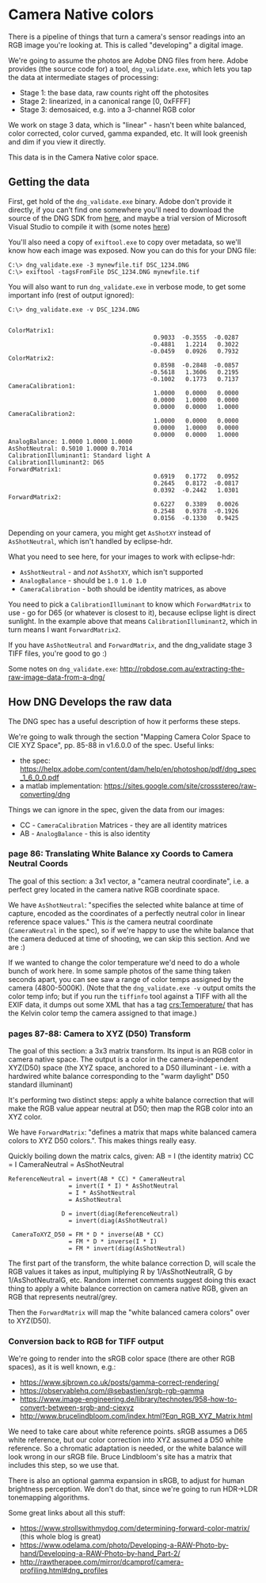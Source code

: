 # Camera Native colors

There is a pipeline of things that turn a camera's sensor readings
into an RGB image you're looking at. This is called "developing" a
digital image.

We're going to assume the photos are Adobe DNG files from here. Adobe
provides (the source code for) a tool, `dng_validate.exe`, which lets
you tap the data at intermediate stages of processing:
- Stage 1: the base data, raw counts right off the photosites
- Stage 2: linearized, in a canonical range [0, 0xFFFF]
- Stage 3: demosaiced, e.g. into a 3-channel RGB color

We work on stage 3 data, which is "linear" - hasn't been white
balanced, color corrected, color curved, gamma expanded, etc. It will
look greenish and dim if you view it directly.

This data is in the Camera Native color space.

## Getting the data

First, get hold of the `dng_validate.exe` binary. Adobe don't provide
it directly, if you can't find one somewhere you'll need to download
the source of the DNG SDK from
[here](https://helpx.adobe.com/camera-raw/digital-negative.html), and
maybe a trial version of Microsoft Visual Studio to compile it with
(some notes [here](https://stackoverflow.com/questions/5517809/is-there-any-pre-built-exe-binary-for-adobe-dng-sdk))

You'll also need a copy of `exiftool.exe` to copy over metadata, so
we'll know how each image was exposed. Now you can do this for your
DNG file:

    C:\> dng_validate.exe -3 mynewfile.tif DSC_1234.DNG
    C:\> exiftool -tagsFromFile DSC_1234.DNG mynewfile.tif

You will also want to run `dng_validate.exe` in verbose mode, to get
some important info (rest of output ignored):

    C:\> dng_validate.exe -v DSC_1234.DNG

    
    ColorMatrix1:
                                             0.9033  -0.3555  -0.0287
                                            -0.4881   1.2214   0.3022
                                            -0.0459   0.0926   0.7932
    ColorMatrix2:
                                             0.8598  -0.2848  -0.0857
                                            -0.5618   1.3606   0.2195
                                            -0.1002   0.1773   0.7137
    CameraCalibration1:
                                             1.0000   0.0000   0.0000
                                             0.0000   1.0000   0.0000
                                             0.0000   0.0000   1.0000
    CameraCalibration2:
                                             1.0000   0.0000   0.0000
                                             0.0000   1.0000   0.0000
                                             0.0000   0.0000   1.0000
    AnalogBalance: 1.0000 1.0000 1.0000
    AsShotNeutral: 0.5010 1.0000 0.7014
    CalibrationIlluminant1: Standard light A
    CalibrationIlluminant2: D65
    ForwardMatrix1:
                                             0.6919   0.1772   0.0952
                                             0.2645   0.8172  -0.0817
                                             0.0392  -0.2442   1.0301
    ForwardMatrix2:
                                             0.6227   0.3389   0.0026
                                             0.2548   0.9378  -0.1926
                                             0.0156  -0.1330   0.9425

Depending on your camera, you might get `AsShotXY` instead of
`AsShotNeutral`, which isn't handled by eclipse-hdr.

What you need to see here, for your images to work with eclipse-hdr:
- `AsShotNeutral` - and *not* `AsShotXY`, which isn't supported
- `AnalogBalance` - should be `1.0 1.0 1.0`
- `CameraCalibration` - both should be identity matrices, as above

You need to pick a `CalibrationIlluminant` to know which
`ForwardMatrix` to use - go for D65 (or whatever is closest to it),
because eclipse light is direct sunlight. In the example above that
means `CalibrationIlluminant2`, which in turn means I want
`ForwardMatrix2`.

If you have `AsShotNeutral` and `ForwardMatrix`, and the dng_validate
stage 3 TIFF files, you're good to go :)

Some notes on `dng_validate.exe`: http://robdose.com.au/extracting-the-raw-image-data-from-a-dng/

## How DNG Develops the raw data

The DNG spec has a useful description of how it performs these steps.

We're going to walk through the section "Mapping Camera Color Space to
CIE XYZ Space", pp. 85-88 in v1.6.0.0 of the spec. Useful links:
- the spec: https://helpx.adobe.com/content/dam/help/en/photoshop/pdf/dng_spec_1_6_0_0.pdf
- a matlab implementation: https://sites.google.com/site/crossstereo/raw-converting/dng

Things we can ignore in the spec, given the data from our images:
- CC - `CameraCalibration` Matrices - they are all identity matrices
- AB - `AnalogBalance` - this is also identity

### page 86: Translating White Balance xy Coords to Camera Neutral Coords

The goal of this section: a 3x1 vector, a "camera neutral coordinate",
i.e. a perfect grey located in the camera native RGB coordinate space.

We have `AsShotNeutral`: "specifies the selected white balance at time
of capture, encoded as the coordinates of a perfectly neutral color in
linear reference space values." This _is_ the camera neutral
coordinate (`CameraNeutral` in the spec), so if we're happy to use the
white balance that the camera deduced at time of shooting, we can
skip this section. And we are :)

If we wanted to change the color temperature we'd need to do a whole
bunch of work here. In some sample photos of the same thing taken
seconds apart, you can see saw a range of color temps assigned by the
camera (4800-5000K). (Note that the `dng_validate.exe -v` output omits
the color temp info; but if you run the `tiffinfo` tool against a TIFF
with all the EXIF data, it dumps out some XML that has a tag
<crs:Temperature/> that has the Kelvin color temp the camera assigned
to that image.)

### pages 87-88: Camera to XYZ (D50) Transform

The goal of this section: a 3x3 matrix transform. Its input is an RGB
color in camera native space. The output is a color in the
camera-independent XYZ(D50) space (the XYZ space, anchored to a D50
illuminant - i.e. with a hardwired white balance corresponding to the
"warm daylight" D50 standard illuminant)

It's performing two distinct steps: apply a white balance correction
that will make the RGB value appear neutral at D50; then map the RGB
color into an XYZ color.

We have `ForwardMatrix`: "defines a matrix that maps white balanced
camera colors to XYZ D50 colors.". This makes things really easy.

Quickly boiling down the matrix calcs, given:
    AB = I (the identity matrix)
    CC = I
    CameraNeutral = AsShotNeutral

    ReferenceNeutral = invert(AB * CC) * CameraNeutral
                     = invert(I * I) * AsShotNeutral
                     = I * AsShotNeutral
                     = AsShotNeutral

                   D = invert(diag(ReferenceNeutral)
                     = invert(diag(AsShotNeutral)

     CameraToXYZ_D50 = FM * D * inverse(AB * CC)
                     = FM * D * inverse(I * I)
                     = FM * invert(diag(AsShotNeutral)

The first part of the transform, the white balance correction D, will
scale the RGB values it takes as input, multiplying R by
1/AsShotNeutralR, G by 1/AsShotNeutralG, etc. Random internet comments
suggest doing this exact thing to apply a white balance correction on
camera native RGB, given an RGB that represents neutral/grey.

Then the `ForwardMatrix` will map the "white balanced camera colors"
over to XYZ(D50).

### Conversion back to RGB for TIFF output

We're going to render into the sRGB color space (there are other RGB
spaces), as it is well known, e.g.:
- https://www.sjbrown.co.uk/posts/gamma-correct-rendering/
- https://observablehq.com/@sebastien/srgb-rgb-gamma
- https://www.image-engineering.de/library/technotes/958-how-to-convert-between-srgb-and-ciexyz
- http://www.brucelindbloom.com/index.html?Eqn_RGB_XYZ_Matrix.html

We need to take care about white reference points. sRGB assumes a D65
white reference, but our color correction into XYZ assumed a D50 white
reference. So a chromatic adaptation is needed, or the white balance
will look wrong in our sRGB file. Bruce Lindbloom's site has a
matrix that includes this step, so we use that.

There is also an optional gamma expansion in sRGB, to adjust for human
brightness perception. We don't do that, since we're going to run
HDR->LDR tonemapping algorithms.

Some great links about all this stuff:
- https://www.strollswithmydog.com/determining-forward-color-matrix/ (this whole blog is great)
- https://www.odelama.com/photo/Developing-a-RAW-Photo-by-hand/Developing-a-RAW-Photo-by-hand_Part-2/
- http://rawtherapee.com/mirror/dcamprof/camera-profiling.html#dng_profiles

